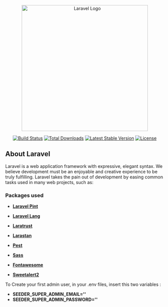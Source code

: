 <p align="center"><a href="https://laravel.com" target="_blank"><img src="https://raw.githubusercontent.com/laravel/art/master/logo-lockup/5%20SVG/2%20CMYK/1%20Full%20Color/laravel-logolockup-cmyk-red.svg" width="400" alt="Laravel Logo"></a></p>

<p align="center">
<a href="https://github.com/laravel/framework/actions"><img src="https://github.com/laravel/framework/workflows/tests/badge.svg" alt="Build Status"></a>
<a href="https://packagist.org/packages/laravel/framework"><img src="https://img.shields.io/packagist/dt/laravel/framework" alt="Total Downloads"></a>
<a href="https://packagist.org/packages/laravel/framework"><img src="https://img.shields.io/packagist/v/laravel/framework" alt="Latest Stable Version"></a>
<a href="https://packagist.org/packages/laravel/framework"><img src="https://img.shields.io/packagist/l/laravel/framework" alt="License"></a>
</p>

## About Laravel

Laravel is a web application framework with expressive, elegant syntax. We believe development must be an enjoyable and creative experience to be truly fulfilling. Laravel takes the pain out of development by easing common tasks used in many web projects, such as:

### Packages used

- **[Laravel Pint](https://github.com/laravel/pint)**
- **[Laravel Lang](https://laravel-lang.com/)**
- **[Laratrust](https://laratrust.santigarcor.me/)**
- **[Larastan](https://github.com/nunomaduro/larastan)**
- **[Pest](https://pestphp.com/)**

- **[Sass](https://sass-lang.com/)**
- **[Fontawesome](https://fontawesome.com/)**
- **[Sweetalert2](https://sweetalert2.github.io/)**


To Create your first admin user, in your .env files, insert this two variables :
- **SEEDER_SUPER_ADMIN_EMAIL='<your email>'**
- **SEEDER_SUPER_ADMIN_PASSWORD='<your password>'**
